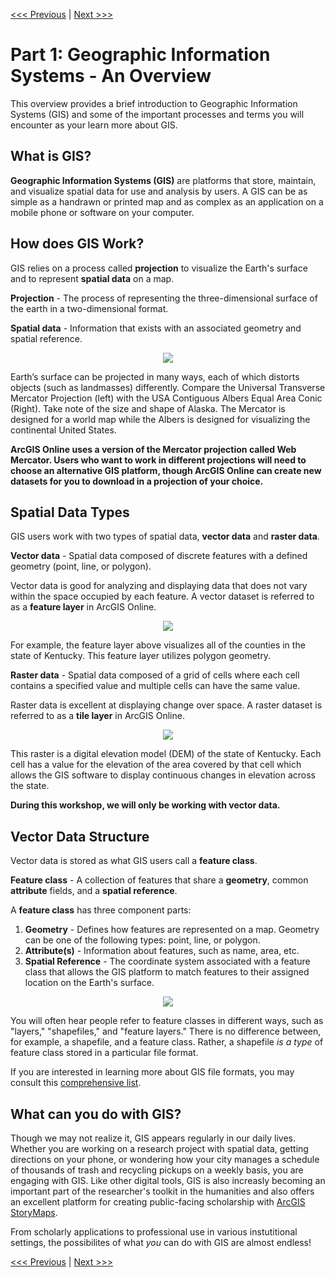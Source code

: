 [<<< Previous](../README.md) | [Next >>>](b.md)  

# Part 1: Geographic Information Systems - An Overview

This overview provides a brief introduction to Geographic Information Systems (GIS) and some of the important processes and terms you will encounter as your learn more about GIS.

## What is GIS?

**Geographic Information Systems (GIS)** are platforms that store, maintain, and visualize spatial data for use and analysis by users. A GIS can be as simple as a handrawn or printed map and as complex as an application on a mobile phone or software on your computer.

## How does GIS Work?

GIS relies on a process called **projection** to visualize the Earth's surface and to represent **spatial data** on a map.

**Projection** - The process of representing the three-dimensional surface of the earth in a two-dimensional format.

**Spatial data** - Information that exists with an associated geometry and spatial reference.

<p align="center">
  <img src="https://github.com/jacobmswisher/ArcGIS-Online-for-the-Digital-Humanist/blob/main/Sections/Images/Figure%201.jpg">
</p>

Earth’s surface can be projected in many ways, each of which distorts objects (such as landmasses) differently. Compare the Universal Transverse Mercator Projection (left) with the USA Contiguous Albers Equal Area Conic (Right). Take note of the size and shape of Alaska. The Mercator is designed for a world map while the Albers is designed for visualizing the continental United States.

**ArcGIS Online uses a version of the Mercator projection called Web Mercator. Users who want to work in different projections will need to choose an alternative GIS platform, though ArcGIS Online can create new datasets for you to download in a projection of your choice.**

## Spatial Data Types

GIS users work with two types of spatial data, **vector data** and **raster data**.

**Vector data** - Spatial data composed of discrete features with a defined geometry (point, line, or polygon). 

Vector data is good for analyzing and displaying data that does not vary within the space occupied by each feature. A vector dataset is referred to as a **feature layer** in ArcGIS Online.

<p align="center">
  <img src="https://github.com/jacobmswisher/ArcGIS-Online-for-the-Digital-Humanist/blob/main/Sections/Images/Figure%203.jpg">
</p>

For example, the feature layer above visualizes all of the counties in the state of Kentucky. This feature layer utilizes polygon geometry.

**Raster data** - Spatial data composed of a grid of cells where each cell contains a specified value and multiple cells can have the same value.

Raster data is excellent at displaying change over space. A raster dataset is referred to as a **tile layer** in ArcGIS Online.

<p align="center">
  <img src="https://github.com/jacobmswisher/ArcGIS-Online-for-the-Digital-Humanist/blob/main/Sections/Images/Figure%204.JPG">
</p>

This raster is a digital elevation model (DEM) of the state of Kentucky. Each cell has a value for the elevation of the area covered by that cell which allows the GIS software to display continuous changes in elevation across the state. 

**During this workshop, we will only be working with vector data.**

## Vector Data Structure

Vector data is stored as what GIS users call a **feature class**.

**Feature class** - A collection of features that share a **geometry**, common **attribute** fields, and a **spatial reference**.

A **feature class** has three component parts:

1. **Geometry** - Defines how features are represented on a map. Geometry can be one of the following types: point, line, or polygon.
2. **Attribute(s)** - Information about features, such as name, area, etc.
3. **Spatial Reference** - The coordinate system associated with a feature class that allows the GIS platform to match features to their assigned location on the Earth's surface.

<p align="center">
  <img src="https://github.com/jacobmswisher/ArcGIS-Online-for-the-Digital-Humanist/blob/main/Sections/Images/Figure%202.jpg">
</p>

You will often hear people refer to feature classes in different ways, such as "layers," "shapefiles," and "feature layers." There is no difference between, for example, a shapefile, and a feature class. Rather, a shapefile *is a type* of feature class stored in a particular file format. 

If you are interested in learning more about GIS file formats, you may consult this [comprehensive list](https://gisgeography.com/gis-formats/).

## What can you do with GIS?

Though we may not realize it, GIS appears regularly in our daily lives. Whether you are working on a research project with spatial data, getting directions on your phone, or wondering how your city manages a schedule of thousands of trash and recycling pickups on a weekly basis, you are engaging with GIS. Like other digital tools, GIS is also increasly becoming an important part of the researcher's toolkit in the humanities and also offers an excellent platform for creating public-facing scholarship with [ArcGIS StoryMaps](https://storymaps.arcgis.com/).

From scholarly applications to professional use in various instutitional settings, the possibilites of what *you* can do with GIS are almost endless!

[<<< Previous](../README.md) | [Next >>>](b.md)  

